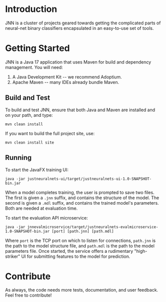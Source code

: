 # Introduction 
JNN is a cluster of projects geared towards getting the complicated parts of neural-net binary classifiers encapsulated in an easy-to-use set of tools.

# Getting Started
JNN is a Java 17 application that uses Maven for build and dependency management. You will need:
1.	A Java Development Kit -- we recommend Adoptium.
2.	Apache Maven -- many IDEs already bundle Maven.

## Build and Test
To build and test JNN, ensure that both Java and Maven are installed and on your path, and type:
```
mvn clean install
``` 
If you want to build the full project site, use:
```
mvn clean install site
``` 
## Running
To start the JavaFX training UI:
```
java -jar justneuralnets-ui/target/justneuralnets-ui-1.0-SNAPSHOT-bin.jar
```
When a model completes training, the user is prompted to save two files. The first is given a `.jnn` suffix, and contains the structure of the model. The second is given a `.mdl` suffix, and contains the trained model's parameters. Both are needed at evaluation time.

To start the evaluation API microservice:
```
java -jar jnnevalmicroservice/target/justneuralnets-evalmicroservice-1.0-SNAPSHOT-bin.jar [port] [path.jnn] [path.mdl]
```
Where `port` is the TCP port on which to listen for connections, `path.jnn` is the path to the model structure file, and `path.mdl` is the path to the model parameters file. Once started, the service offers a rudimentary "high-striker" UI for submitting features to the model for prediction.

# Contribute
As always, the code needs more tests, documentation, and user feedback. Feel free to contribute!
